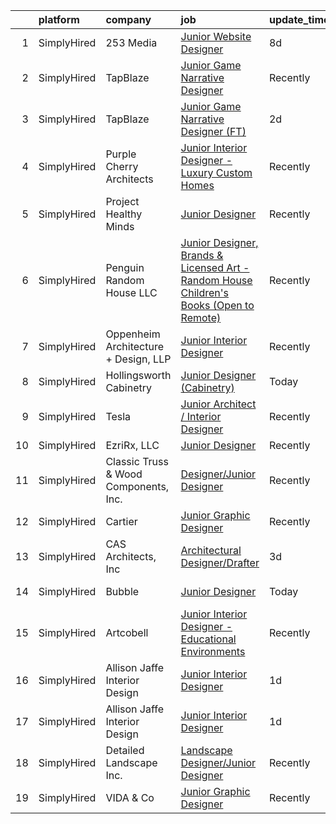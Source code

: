 

|    | platform    | company                               | job                                                                                                                                                                                                 | update_time   | location          |
|---:|:------------|:--------------------------------------|:----------------------------------------------------------------------------------------------------------------------------------------------------------------------------------------------------|:--------------|:------------------|
|  1 | SimplyHired | 253 Media                             | [Junior Website Designer](https://www.simplyhired.com/job/PWe2jKMtzydvgfN3PeRiUfyfTsFTAP3ReQ3euKzu57otYwT7NP8NgQ?q=junior+designer)                                                                 | 8d            | Nashville, TN     |
|  2 | SimplyHired | TapBlaze                              | [Junior Game Narrative Designer](https://www.simplyhired.com/job/jYwP5IkN6_Tr5Zvtg3jSXEvulW12PedBh3HVuOR6L0JHY7oaPz29Yg?q=junior+designer)                                                          | Recently      | Los Angeles, CA   |
|  3 | SimplyHired | TapBlaze                              | [Junior Game Narrative Designer (FT)](https://www.simplyhired.com/job/x-totGnTPyxmWlZjsb17qb3xrtZCnKPctAKQBfHjGJQ4BKIqUDJ2aw?q=junior+designer)                                                     | 2d            | Los Angeles, CA   |
|  4 | SimplyHired | Purple Cherry Architects              | [Junior Interior Designer - Luxury Custom Homes](https://www.simplyhired.com/job/DOOXxwxpauVuWbx2Wl-MkWEcFgJsADuAwHmgcWahwkPFjbWWUxgvEA?q=junior+designer)                                          | Recently      | Annapolis, MD     |
|  5 | SimplyHired | Project Healthy Minds                 | [Junior Designer](https://www.simplyhired.com/job/2Gi76T-wr8RSdfSGfu3-nkcaCvwpSY0dJsDqeq_Lv1VO4vtt5M1dLw?q=junior+designer)                                                                         | Recently      | New York, NY      |
|  6 | SimplyHired | Penguin Random House LLC              | [Junior Designer, Brands & Licensed Art - Random House Children's Books (Open to Remote)](https://www.simplyhired.com/job/gH3waUaaEZWiJ28DEHFm7xKrgWmuMXpgd-FdbKc3X12hyKTLyKUXBQ?q=junior+designer) | Recently      | New York, NY      |
|  7 | SimplyHired | Oppenheim Architecture + Design, LLP  | [Junior Interior Designer](https://www.simplyhired.com/job/Q78o12m6I2p3HdFA-mXuQrQ9xRzp14HWzNvOyhQgfJdOi-ziRnG4-A?q=junior+designer)                                                                | Recently      | Miami, FL         |
|  8 | SimplyHired | Hollingsworth Cabinetry               | [Junior Designer (Cabinetry)](https://www.simplyhired.com/job/XjA1yIQFLAnzPuY03ZM10WjTM4g0BUx1Uhbb2tlNYaDuR2AA6OiF8g?q=junior+designer)                                                             | Today         | Castle Hayne, NC  |
|  9 | SimplyHired | Tesla                                 | [Junior Architect / Interior Designer](https://www.simplyhired.com/job/v57gVywunZ0z1HhOcxIPygeyQk7J75F__4WlvzfZilTnEocKcgb2BA?q=junior+designer)                                                    | Recently      | Austin, TX        |
| 10 | SimplyHired | EzriRx, LLC                           | [Junior Designer](https://www.simplyhired.com/job/1knJ8YHFKokFN5PYbYkh1RdC0beohgmol5V9xV95C2cCb0B1AxM7YQ?q=junior+designer)                                                                         | Recently      | Remote            |
| 11 | SimplyHired | Classic Truss & Wood Components, Inc. | [Designer/Junior Designer](https://www.simplyhired.com/job/FGqsakCnujAqK9zJ0Rb0LjxcM6RXSGOEWIGiN4Zx0Ovay5aTpq7k7Q?q=junior+designer)                                                                | Recently      | Clarksville, IN   |
| 12 | SimplyHired | Cartier                               | [Junior Graphic Designer](https://www.simplyhired.com/job/Qm1Kb11VCsWCNhaiEfDfuwO5qfPCM6pUTz3Hm0dfAnpCgbFAx_hCjA?q=junior+designer)                                                                 | Recently      | New York, NY      |
| 13 | SimplyHired | CAS Architects, Inc                   | [Architectural Designer/Drafter](https://www.simplyhired.com/job/JwRbg44VbkBjGuD5hKITxfb-AKrFfh4QWaKtoAq1tM3HSnuwoSLeWw?q=junior+designer)                                                          | 3d            | Mountain View, CA |
| 14 | SimplyHired | Bubble                                | [Junior Designer](https://www.simplyhired.com/job/fgu9d_Pu7UsXBbxA1w3hbLWLYYc6GX4C5iQJGgK4ocux8ktqeybKBw?q=junior+designer)                                                                         | Today         | New York, NY      |
| 15 | SimplyHired | Artcobell                             | [Junior Interior Designer - Educational Environments](https://www.simplyhired.com/job/DTRFNYBA46Wn__VB0e4eIxe3E_YeS223mCzhRwNwt-FoQKeE9yXjzg?q=junior+designer)                                     | Recently      | Temple, TX        |
| 16 | SimplyHired | Allison Jaffe Interior Design         | [Junior Interior Designer](https://www.simplyhired.com/job/gfsX9CVFYlxdq066LVq_J1ioqiVO-b8yObsLDOJ14DPUoNQbglc5gQ?q=junior+designer)                                                                | 1d            | Austin, TX        |
| 17 | SimplyHired | Allison Jaffe Interior Design         | [Junior Interior Designer](https://www.simplyhired.com/job/gfsX9CVFYlxdq066LVq_J1ioqiVO-b8yObsLDOJ14DPUoNQbglc5gQ?q=junior+designer)                                                                | 1d            | Austin, TX        |
| 18 | SimplyHired | Detailed Landscape Inc.               | [Landscape Designer/Junior Designer](https://www.simplyhired.com/job/EhrppFcRWarkccNr432EF5vxGN_NA1B3Nc5BP9BEXyp3UN7zsWfsOg?q=junior+designer)                                                      | Recently      | Fort Collins, CO  |
| 19 | SimplyHired | VIDA & Co                             | [Junior Graphic Designer](https://www.simplyhired.com/job/MFPj8k072KQoOklLnzZX62SSDUt874VJvAIMYe7BV9YcLgG-2mzfvA?q=junior+designer)                                                                 | Recently      | Remote            |